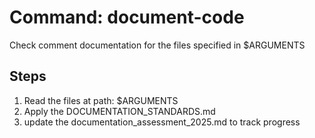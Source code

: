 # Command: document-code

Check comment documentation for the files specified in $ARGUMENTS

## Steps
1. Read the files at path: $ARGUMENTS
2. Apply the DOCUMENTATION_STANDARDS.md
3. update the documentation_assessment_2025.md to track progress



 